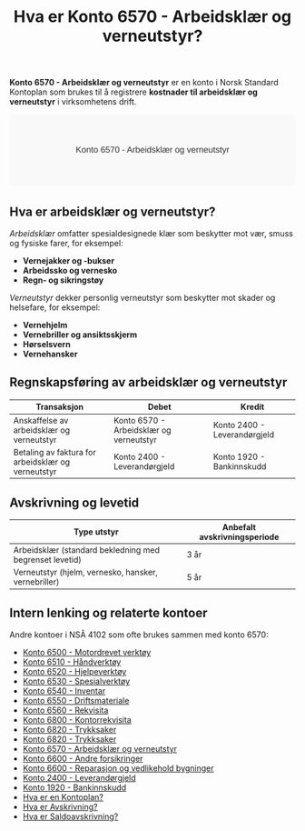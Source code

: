 ﻿---
title: "Hva er Konto 6570 - Arbeidsklær og verneutstyr?"
meta_title: "6570-arbeidsklaer-og-verneutstyr"
meta_description: '**Konto 6570 - Arbeidsklær og verneutstyr** er en konto i Norsk Standard Kontoplan som brukes til å registrere **kostnader til arbeidsklær og verneutstyr** i...'
slug: 6570-arbeidsklaer-og-verneutstyr
type: blog
layout: pages/single
---

**Konto 6570 - Arbeidsklær og verneutstyr** er en konto i Norsk Standard Kontoplan som brukes til å registrere **kostnader til arbeidsklær og verneutstyr** i virksomhetens drift.

![Illustrasjon av Konto 6570 Arbeidsklær og verneutstyr](6570-arbeidsklaer-og-verneutstyr-image.svg)

## Hva er arbeidsklær og verneutstyr?

*Arbeidsklær* omfatter spesialdesignede klær som beskytter mot vær, smuss og fysiske farer, for eksempel:

* **Vernejakker og -bukser**
* **Arbeidssko og vernesko**
* **Regn- og sikringstøy**

*Verneutstyr* dekker personlig verneutstyr som beskytter mot skader og helsefare, for eksempel:

* **Vernehjelm**
* **Vernebriller og ansiktsskjerm**
* **Hørselsvern**
* **Vernehansker**

## Regnskapsføring av arbeidsklær og verneutstyr

| Transaksjon                                      | Debet                                         | Kredit                       |
|--------------------------------------------------|-----------------------------------------------|------------------------------|
| Anskaffelse av arbeidsklær og verneutstyr        | Konto 6570 - Arbeidsklær og verneutstyr       | Konto 2400 - Leverandørgjeld |
| Betaling av faktura for arbeidsklær og verneutstyr | Konto 2400 - Leverandørgjeld                  | Konto 1920 - Bankinnskudd    |

## Avskrivning og levetid

| Type utstyr                                               | Anbefalt avskrivningsperiode |
|-----------------------------------------------------------|-------------------------------|
| Arbeidsklær (standard bekledning med begrenset levetid)   | 3 år                          |
| Verneutstyr (hjelm, vernesko, hansker, vernebriller)      | 5 år                          |

## Intern lenking og relaterte kontoer

Andre kontoer i NSÂ 4102 som ofte brukes sammen med konto 6570:

* [Konto 6500 - Motordrevet verktøy](/blogs/kontoplan/6500-motordrevet-verktoy "Konto 6500 - Motordrevet verktøy")
* [Konto 6510 - Håndverktøy](/blogs/kontoplan/6510-handverktoy "Konto 6510 - Håndverktøy")
* [Konto 6520 - Hjelpeverktøy](/blogs/kontoplan/6520-hjelpeverktoy "Konto 6520 - Hjelpeverktøy")
* [Konto 6530 - Spesialverktøy](/blogs/kontoplan/6530-spesialverktoy "Konto 6530 - Spesialverktøy")
* [Konto 6540 - Inventar](/blogs/kontoplan/6540-inventar "Konto 6540 - Inventar")
* [Konto 6550 - Driftsmateriale](/blogs/kontoplan/6550-driftsmateriale "Konto 6550 - Driftsmateriale")
* [Konto 6560 - Rekvisita](/blogs/kontoplan/6560-rekvisita "Konto 6560 - Rekvisita")
* [Konto 6800 - Kontorrekvisita](/blogs/kontoplan/6800-kontorrekvisita "Konto 6800 - Kontorrekvisita")
* [Konto 6820 - Trykksaker](/blogs/kontoplan/6820-trykksaker "Konto 6820 - Trykksaker")
* [Konto 6820 - Trykksaker](/blogs/kontoplan/6820-trykksaker "Konto 6820 - Trykksaker")
* [Konto 6570 - Arbeidsklær og verneutstyr](/blogs/kontoplan/6570-arbeidsklaer-og-verneutstyr "Konto 6570 - Arbeidsklær og verneutstyr")
* [Konto 6600 - Andre forsikringer](/blogs/kontoplan/6600-andre-forsikringer "Konto 6600 - Andre forsikringer")
* [Konto 6600 - Reparasjon og vedlikehold bygninger](/blogs/kontoplan/6600-reparasjon-og-vedlikehold-bygninger "Konto 6600 - Reparasjon og vedlikehold bygninger")
* [Konto 2400 - Leverandørgjeld](/blogs/kontoplan/2400-leverandorgjeld "Konto 2400 - Leverandørgjeld")
* [Konto 1920 - Bankinnskudd](/blogs/kontoplan/1920-bankinnskudd "Konto 1920 - Bankinnskudd")
* [Hva er en Kontoplan?](/blogs/regnskap/hva-er-kontoplan "Hva er en Kontoplan? Komplett Guide til Kontoplaner i Norsk Regnskap")
* [Hva er Avskrivning?](/blogs/regnskap/hva-er-avskrivning "Hva er Avskrivning? Metoder, Beregning og Praktiske Eksempler")
* [Hva er Saldoavskrivning?](/blogs/regnskap/hva-er-saldoavskrivning "Hva er Saldoavskrivning i Regnskap? Fordeler og Ulemper")






